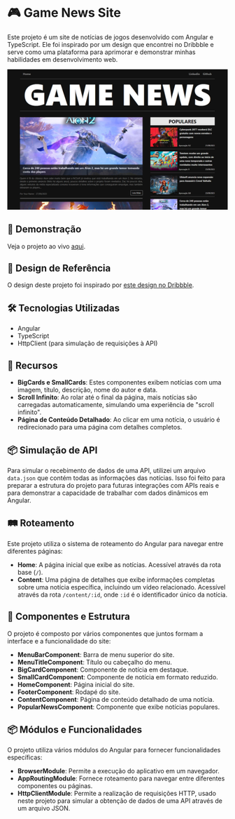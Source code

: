 # 🎮 Game News Site

Este projeto é um site de notícias de jogos desenvolvido com Angular e TypeScript. Ele foi inspirado por um design que encontrei no Dribbble e serve como uma plataforma para aprimorar e demonstrar minhas habilidades em desenvolvimento web.

![Screenshot do Projeto](./GameNews.png)

## 🚀 Demonstração

Veja o projeto ao vivo [aqui](https://game-news-mg.vercel.app/).

## 🎨 Design de Referência

O design deste projeto foi inspirado por [este design no Dribbble](https://dribbble.com/shots/18089191-Blog-Layout).

## 🛠️ Tecnologias Utilizadas

- Angular
- TypeScript
- HttpClient (para simulação de requisições à API)

## 🌟 Recursos

- **BigCards e SmallCards**: Estes componentes exibem notícias com uma imagem, título, descrição, nome do autor e data.
- **Scroll Infinito**: Ao rolar até o final da página, mais notícias são carregadas automaticamente, simulando uma experiência de "scroll infinito".
- **Página de Conteúdo Detalhado**: Ao clicar em uma notícia, o usuário é redirecionado para uma página com detalhes completos.

## 📦 Simulação de API

Para simular o recebimento de dados de uma API, utilizei um arquivo `data.json` que contém todas as informações das notícias. Isso foi feito para preparar a estrutura do projeto para futuras integrações com APIs reais e para demonstrar a capacidade de trabalhar com dados dinâmicos em Angular.

## 🛤️ Roteamento

Este projeto utiliza o sistema de roteamento do Angular para navegar entre diferentes páginas:

- **Home**: A página inicial que exibe as notícias. Acessível através da rota base (`/`).
- **Content**: Uma página de detalhes que exibe informações completas sobre uma notícia específica, incluindo um vídeo relacionado. Acessível através da rota `/content/:id`, onde `:id` é o identificador único da notícia.

## 🧩 Componentes e Estrutura

O projeto é composto por vários componentes que juntos formam a interface e a funcionalidade do site:

- **MenuBarComponent**: Barra de menu superior do site.
- **MenuTitleComponent**: Título ou cabeçalho do menu.
- **BigCardComponent**: Componente de notícia em destaque.
- **SmallCardComponent**: Componente de notícia em formato reduzido.
- **HomeComponent**: Página inicial do site.
- **FooterComponent**: Rodapé do site.
- **ContentComponent**: Página de conteúdo detalhado de uma notícia.
- **PopularNewsComponent**: Componente que exibe notícias populares.

## 📦 Módulos e Funcionalidades

O projeto utiliza vários módulos do Angular para fornecer funcionalidades específicas:

- **BrowserModule**: Permite a execução do aplicativo em um navegador.
- **AppRoutingModule**: Fornece roteamento para navegar entre diferentes componentes ou páginas.
- **HttpClientModule**: Permite a realização de requisições HTTP, usado neste projeto para simular a obtenção de dados de uma API através de um arquivo JSON.


